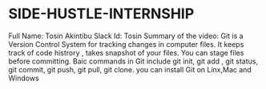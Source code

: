# SIDE-HUSTLE-INTERNSHIP
Full Name: Tosin Akintibu
Slack Id: Tosin
Summary of the video: 
Git is a Version Control System for tracking changes in computer files. It keeps track of code histrory , takes snapshot of your files. You can stage files before committing.
Baic commands in Git include git init, git add <file>, git status, git commit, git push, git pull, git clone. you can install Git on Linx,Mac and Windows
